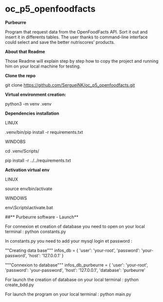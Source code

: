 # oc_p5_openfoodfacts
   **Purbeurre**

Program that request data from the OpenFoodFacts API. Sort it out and insert 
it in differents tables. 
The user thanks to command-line interface could select and save the better
 nutriscores' products. 

**About that Readme**  

Those Readme will explain step by step how to copy the project and running him 
on your local machine for testing. 

**Clone the repo** 

git clone https://github.com/SergueiNK/oc_p5_openfoodfacts.git

**Virtual environment creation:**

python3 -m venv .venv

**Dependencies installation**

LINUX

.venv/bin/pip install -r requirements.txt

WINDOBS

cd .venv/Scripts/

pip install -r ../../requirements.txt

**Activation virtual env**

LINUX

source env/bin/activate

WINDOWS

env\Scripts\activate.bat

##** Purbeurre software - Launch**

For connexion et creation of database you need 
to open on your local terminal : python constants.py

In constants.py you need to add your mysql login et password : 

""Creating data base"""
infos_db = {
    'user': 'your-root',
    'password': 'your-password',
    'host': '127.0.0.1'
}

"""Connexion to database"""
infos_db_purbeurre = {
    'user': 'your-root',
    'password': 'your-password',
    'host': '127.0.0.1',
    'database': 'purbeurre'

For launch the creation of database on your local terminal : 
python create_bdd.py

For launch the program on your local terminal : python main.py
